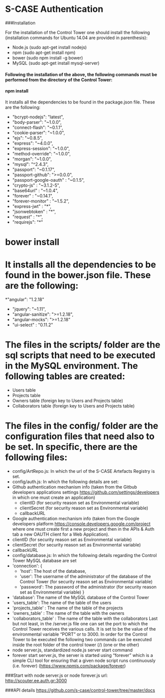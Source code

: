 # S-CASE Authentication

###Installation

For the installation of the Control Tower one should install the following (installation commands for Ubuntu 14.04 are provided in parenthesis): 
* Node.js (sudo apt-get install nodejs)
*	npm (sudo apt-get install npm)
*	bower (sudo npm install -g bower)
*	MySQL (sudo apt-get install mysql-server)

#### Following the installation of the above, the following commands must be performed from the directory of the Control Tower: 
#### npm install
It installs all the dependencies to be found in the package.json file. These are the following: 
*	"bcrypt-nodejs": "latest",
*	"body-parser": "~1.0.0",
*	"connect-flash": "~0.1.1",
*	"cookie-parser": "~1.0.0",
*	"ejs": "~0.8.5",
*	"express": "~4.0.0",
*	"express-session": "~1.0.0",
*	"method-override": "~1.0.0",
*	"morgan": "~1.0.0",
*	"mysql": "^2.4.3",
*	"passport": "~0.1.17",
*	"passport-github": ">=0.0.0",
*	"passport-google-oauth" : "~0.1.5",
*	"crypto-js" : "~3.1.2-5",
*	"base64url" : "~1.0.4",
*	"forever"   : "~0.14.1",
*	"forever-monitor" : "~1.5.2",
*	"express-jwt" : "*",
*	"jsonwebtoken" : "*",
*	"request" : "*",
*	"requirejs": "*"
# bower install
# It installs all the dependencies to be found in the bower.json file. These are the following: 
*"angular": "1.2.18"
*	"jquery": "~1.11",
*	"angular-sanitize": ">=1.2.18",
*	"angular-mocks": ">=1.2.18"
*	"ui-select" : "0.11.2"
# The files in the scripts/ folder are the sql scripts that need to be executed in the MySQL environment. The following tables are created:
*	Users table
*	Projects table
*	Owners table (foreign key to Users and Projects table)
*	Collaborators table (foreign key to Users and Projects table)
# The files in the config/ folder are the configuration files that need also to be set. In specific, there are the following files:
*	config/ArtRepo.js: In which the url of the S-CASE Artefacts Registry is set.
*	config/auth.js: In which the following details are set: 
* Github authentication mechanism info (taken from the Gitbub developers applications settings https://github.com/settings/developers in which one must create an application)
  *	clientID (for security reason set as Environmental variable)
  *	clientSecret (for security reason set as Environmental variable)
  *	callbackURL
*	Google authentication mechanism info (taken from the Google developers platform https://console.developers.google.com/project where one must create first a new project and then in the APIs & Auth tab a new OAUTH client for a Web Application).
  *	clientID (for security reason set as Environmental variable)
  * clientSecret (for security reason set as Environmental variable)
  * callbackURL
*	config/database.js: In which the following details regarding the Control Tower MySQL database are set
  *	'connection': {
    * 'host': The host of the database,
    * 'user': The username of the administrator of the database of the Control Tower (for security reason set as Environmental variable)
    * 'password': The password of the administrator (for security reason set as Environmental variable)
    }
  *	'database': The name of the MySQL database of the Control Tower
  *	'users_table': The name of the table of the users
  *	'projects_table' : The name of the table of the projects
  *	'owners_table' : The name of the table with the owners
  *	'collaborators_table' : The name of the table with the collaborators
Last but not least, in the /server.js file one can set the port to which the Control Tower receives the various calls. It is set to be the value of the environmental variable “PORT” or to 3000. 
In order for the Control Tower to be executed the following two commands can be executed inside the root folder of the control tower (/) (one or the other)
*	node server.js, standardized node.js server start command
*	forever start server.js, the server is started using “forever” which is a simple CLI tool for ensuring that a given node script runs continuously (i.e. forever) (https://www.npmjs.com/package/forever)


###Start with node server.js or node forever.js
url: http://scouter.ee.auth.gr:3000

###API details
https://github.com/s-case/control-tower/tree/master/docs
